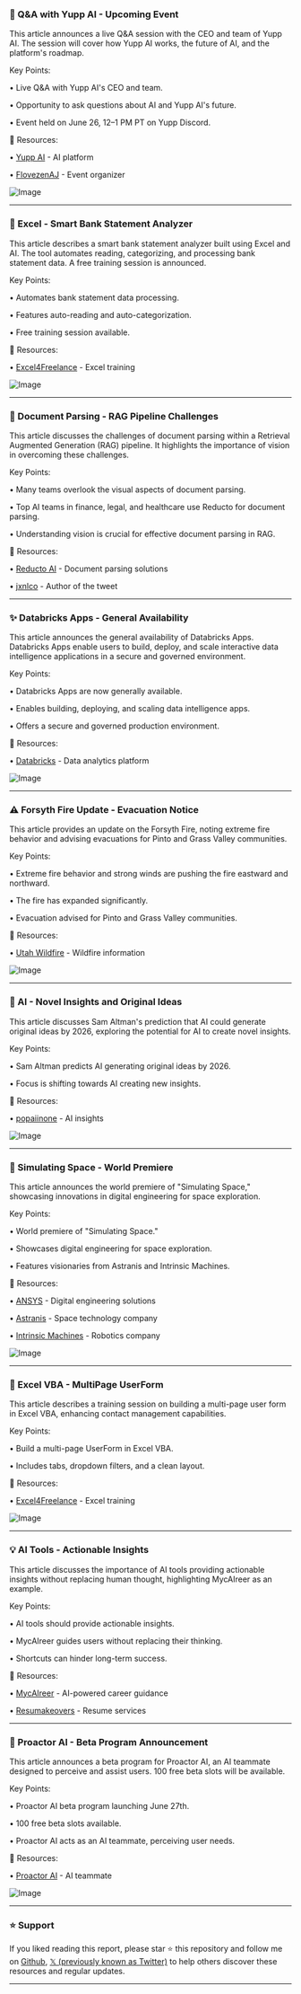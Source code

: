 ### 🚀 Q&A with Yupp AI - Upcoming Event

This article announces a live Q&A session with the CEO and team of Yupp AI.  The session will cover how Yupp AI works, the future of AI, and the platform's roadmap.

Key Points:

• Live Q&A with Yupp AI's CEO and team.

• Opportunity to ask questions about AI and Yupp AI's future.

• Event held on June 26, 12–1 PM PT on Yupp Discord.


🔗 Resources:

• [Yupp AI](https://x.com/yupp_ai) - AI platform

• [FlovezenAJ](https://x.com/flovezenAJ) -  Event organizer

![Image](https://pbs.twimg.com/media/Gt_7MdxWYAA6sp2?format=jpg&name=small)


---
### 🤖 Excel - Smart Bank Statement Analyzer

This article describes a smart bank statement analyzer built using Excel and AI.  The tool automates reading, categorizing, and processing bank statement data. A free training session is announced.

Key Points:

• Automates bank statement data processing.

• Features auto-reading and auto-categorization.

• Free training session available.


🔗 Resources:

• [Excel4Freelance](https://x.com/Excel4Freelance) - Excel training


![Image](https://pbs.twimg.com/tweet_video_thumb/GuEIA6ZWIAAWvje.jpg)


---
### 🤖 Document Parsing - RAG Pipeline Challenges

This article discusses the challenges of document parsing within a Retrieval Augmented Generation (RAG) pipeline. It highlights the importance of vision in overcoming these challenges.

Key Points:

• Many teams overlook the visual aspects of document parsing.


•  Top AI teams in finance, legal, and healthcare use Reducto for document parsing.


• Understanding vision is crucial for effective document parsing in RAG.


🔗 Resources:

• [Reducto AI](https://x.com/reductoai) - Document parsing solutions

• [jxnlco](https://x.com/jxnlco) - Author of the tweet


---
### ✨ Databricks Apps - General Availability

This article announces the general availability of Databricks Apps.  Databricks Apps enable users to build, deploy, and scale interactive data intelligence applications in a secure and governed environment.

Key Points:

• Databricks Apps are now generally available.

• Enables building, deploying, and scaling data intelligence apps.


• Offers a secure and governed production environment.



🔗 Resources:

• [Databricks](https://x.com/databricks) - Data analytics platform


![Image](https://pbs.twimg.com/media/GuE4_ZhXUAAQ0Bi?format=png&name=small)


---
### ⚠️ Forsyth Fire Update - Evacuation Notice

This article provides an update on the Forsyth Fire, noting extreme fire behavior and advising evacuations for Pinto and Grass Valley communities.

Key Points:

• Extreme fire behavior and strong winds are pushing the fire eastward and northward.


• The fire has expanded significantly.


• Evacuation advised for Pinto and Grass Valley communities.



🔗 Resources:

• [Utah Wildfire](https://x.com/UtahWildfire) - Wildfire information


![Image](https://pbs.twimg.com/media/GuAnjgrWcAAqnaH?format=jpg&name=small)


---
### 🤖 AI - Novel Insights and Original Ideas

This article discusses Sam Altman's prediction that AI could generate original ideas by 2026, exploring the potential for AI to create novel insights.

Key Points:

• Sam Altman predicts AI generating original ideas by 2026.


• Focus is shifting towards AI creating new insights.



🔗 Resources:

• [popaiinone](https://x.com/popaiinone) - AI insights


![Image](https://pbs.twimg.com/media/Gt8UxAeW0AABs-O?format=jpg&name=small)


---
### 🚀 Simulating Space - World Premiere

This article announces the world premiere of "Simulating Space," showcasing innovations in digital engineering for space exploration.

Key Points:

• World premiere of "Simulating Space."


• Showcases digital engineering for space exploration.


• Features visionaries from Astranis and Intrinsic Machines.



🔗 Resources:

• [ANSYS](https://x.com/ANSYS) - Digital engineering solutions

• [Astranis](https://x.com/Astranis) - Space technology company

• [Intrinsic Machines](https://x.com/Int_Machines) - Robotics company


![Image](https://pbs.twimg.com/media/Gt-j2YWWsAAE5hn?format=jpg&name=small)


---
### 🤖 Excel VBA - MultiPage UserForm

This article describes a training session on building a multi-page user form in Excel VBA, enhancing contact management capabilities.

Key Points:

• Build a multi-page UserForm in Excel VBA.


• Includes tabs, dropdown filters, and a clean layout.



🔗 Resources:

• [Excel4Freelance](https://x.com/Excel4Freelance) - Excel training


![Image](https://pbs.twimg.com/media/Gt-eALZXkAAbyrJ?format=jpg&name=small)


---
### 💡 AI Tools - Actionable Insights

This article discusses the importance of AI tools providing actionable insights without replacing human thought, highlighting MycAIreer as an example.

Key Points:

• AI tools should provide actionable insights.


• MycAIreer guides users without replacing their thinking.


•  Shortcuts can hinder long-term success.


🔗 Resources:

• [MycAIreer](https://x.com/MycAIreer) - AI-powered career guidance

• [Resumakeovers](https://x.com/resumakeovers) - Resume services


---
### 🤖 Proactor AI - Beta Program Announcement

This article announces a beta program for Proactor AI, an AI teammate designed to perceive and assist users.  100 free beta slots will be available.

Key Points:

• Proactor AI beta program launching June 27th.


• 100 free beta slots available.


• Proactor AI acts as an AI teammate, perceiving user needs.



🔗 Resources:

• [Proactor AI](https://x.com/Proactor_ai) - AI teammate


![Image](https://pbs.twimg.com/media/Gt-LAFhbEAEEJb5?format=jpg&name=small)


---

### ⭐️ Support

If you liked reading this report, please star ⭐️ this repository and follow me on [Github](https://github.com/Drix10), [𝕏 (previously known as Twitter)](https://x.com/DRIX_10_) to help others discover these resources and regular updates.

---